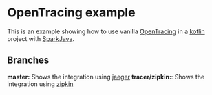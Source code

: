 # OpenTracing example

This is an example showing how to use vanilla [OpenTracing](http://opentracing.io) in a [kotlin](https://kotlinlang.org) project with [SparkJava](http://sparkjava.com).

## Branches
**master:** Shows the integration using [jaeger](http://jaegertracing.io)
**tracer/zipkin:**: Shows the integration using [zipkin](https://zipkin.io)